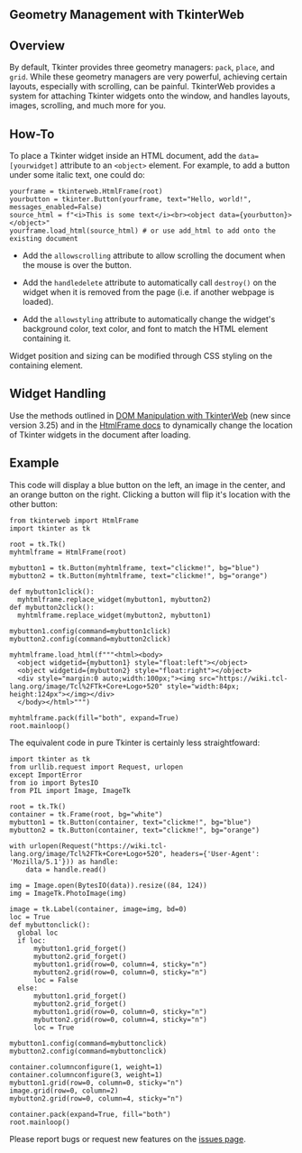 ## Geometry Management with TkinterWeb

## Overview
By default, Tkinter provides three geometry managers: `pack`, `place`, and `grid`. While these geometry managers are very powerful, achieving certain layouts, especially with scrolling, can be painful. TkinterWeb provides a system for attaching Tkinter widgets onto the window, and handles layouts, images, scrolling, and much more for you. 

## How-To
To place a Tkinter widget inside an HTML document, add the `data=[yourwidget]` attribute to an `<object>` element. For example, to add a button under some italic text, one could do:

```
yourframe = tkinterweb.HtmlFrame(root)
yourbutton = tkinter.Button(yourframe, text="Hello, world!", messages_enabled=False)
source_html = f"<i>This is some text</i><br><object data={yourbutton}></object>"
yourframe.load_html(source_html) # or use add_html to add onto the existing document
```
  
- Add the `allowscrolling` attribute to allow scrolling the document when the mouse is over the button. 

- Add the `handledelete` attribute to automatically call `destroy()` on the widget when it is removed from the page (i.e. if another webpage is loaded).

- Add the `allowstyling` attribute to automatically change the widget's background color, text color, and font to match the HTML element containing it.

Widget position and sizing can be modified through CSS styling on the containing element.

## Widget Handling
Use the methods outlined in [DOM Manipulation with TkinterWeb](/docs/DOM.md) (new since version 3.25) and in the [HtmlFrame docs](/docs/HTMLFRAME.md#replace_widgetoldwidget-newwidget) to dynamically change the location of Tkinter widgets in the document after loading.

## Example
This code will display a blue button on the left, an image in the center, and an orange button on the right. Clicking a button will flip it's location with the other button:
```
from tkinterweb import HtmlFrame
import tkinter as tk

root = tk.Tk()
myhtmlframe = HtmlFrame(root)

mybutton1 = tk.Button(myhtmlframe, text="clickme!", bg="blue")
mybutton2 = tk.Button(myhtmlframe, text="clickme!", bg="orange")

def mybutton1click():
  myhtmlframe.replace_widget(mybutton1, mybutton2)
def mybutton2click():
  myhtmlframe.replace_widget(mybutton2, mybutton1)
 
mybutton1.config(command=mybutton1click)
mybutton2.config(command=mybutton2click)

myhtmlframe.load_html(f"""<html><body>
  <object widgetid={mybutton1} style="float:left"></object>
  <object widgetid={mybutton2} style="float:right"></object>
  <div style="margin:0 auto;width:100px;"><img src="https://wiki.tcl-lang.org/image/Tcl%2FTk+Core+Logo+520" style="width:84px; height:124px"></img></div>
  </body></html>""")

myhtmlframe.pack(fill="both", expand=True)
root.mainloop()
```
The equivalent code in pure Tkinter is certainly less straightfoward:

```
import tkinter as tk
from urllib.request import Request, urlopen
except ImportError
from io import BytesIO
from PIL import Image, ImageTk

root = tk.Tk()
container = tk.Frame(root, bg="white")
mybutton1 = tk.Button(container, text="clickme!", bg="blue")
mybutton2 = tk.Button(container, text="clickme!", bg="orange")

with urlopen(Request("https://wiki.tcl-lang.org/image/Tcl%2FTk+Core+Logo+520", headers={'User-Agent': 'Mozilla/5.1'})) as handle:
    data = handle.read()

img = Image.open(BytesIO(data)).resize((84, 124))
img = ImageTk.PhotoImage(img)

image = tk.Label(container, image=img, bd=0)
loc = True
def mybuttonclick():
  global loc
  if loc:
      mybutton1.grid_forget()
      mybutton2.grid_forget()
      mybutton1.grid(row=0, column=4, sticky="n")
      mybutton2.grid(row=0, column=0, sticky="n")
      loc = False
  else:
      mybutton1.grid_forget()
      mybutton2.grid_forget()
      mybutton1.grid(row=0, column=0, sticky="n")
      mybutton2.grid(row=0, column=4, sticky="n")
      loc = True
 
mybutton1.config(command=mybuttonclick)
mybutton2.config(command=mybuttonclick)

container.columnconfigure(1, weight=1)
container.columnconfigure(3, weight=1)
mybutton1.grid(row=0, column=0, sticky="n")
image.grid(row=0, column=2)
mybutton2.grid(row=0, column=4, sticky="n")

container.pack(expand=True, fill="both")
root.mainloop()
```

Please report bugs or request new features on the [issues page](https://github.com/Andereoo/TkinterWeb/issues).
